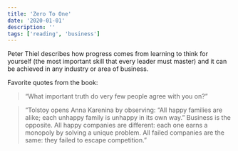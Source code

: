 ```yaml
---
title: 'Zero To One'
date: '2020-01-01'
description: ''
tags: ['reading', 'business']
---
```


Peter Thiel describes how progress comes from learning to think for yourself (the most important skill that every leader must master) and it can be achieved in any industry or area of business.

Favorite quotes from the book:

> “What important truth do very few people agree with you on?”

> “Tolstoy opens Anna Karenina by observing: “All happy families are alike; each unhappy family is unhappy in its own way.” Business is the opposite. All happy companies are different: each one earns a monopoly by solving a unique problem. All failed companies are the same: they failed to escape competition.”
